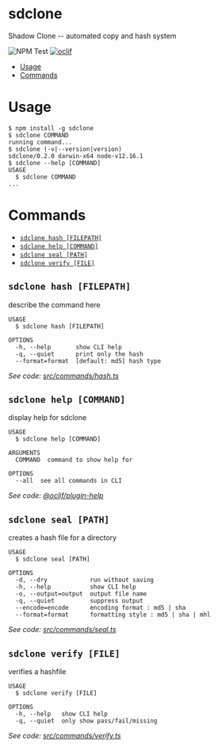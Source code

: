 sdclone
=======

Shadow Clone -- automated copy and hash system

![NPM Test](https://github.com/x43romp/sdclone/workflows/NPM%20Test/badge.svg)
[![oclif](https://img.shields.io/badge/cli-oclif-brightgreen.svg)](https://oclif.io)
<!-- [![Version](https://img.shields.io/npm/v/sdclone.svg)](https://npmjs.org/package/sdclone)
[![Downloads/week](https://img.shields.io/npm/dw/sdclone.svg)](https://npmjs.org/package/sdclone)
[![License](https://img.shields.io/npm/l/sdclone.svg)](https://github.com/x43romp/sdclone/blob/master/package.json) -->

<!-- toc -->
* [Usage](#usage)
* [Commands](#commands)
<!-- tocstop -->
# Usage
<!-- usage -->
```sh-session
$ npm install -g sdclone
$ sdclone COMMAND
running command...
$ sdclone (-v|--version|version)
sdclone/0.2.0 darwin-x64 node-v12.16.1
$ sdclone --help [COMMAND]
USAGE
  $ sdclone COMMAND
...
```
<!-- usagestop -->
# Commands
<!-- commands -->
* [`sdclone hash [FILEPATH]`](#sdclone-hash-filepath)
* [`sdclone help [COMMAND]`](#sdclone-help-command)
* [`sdclone seal [PATH]`](#sdclone-seal-path)
* [`sdclone verify [FILE]`](#sdclone-verify-file)

## `sdclone hash [FILEPATH]`

describe the command here

```
USAGE
  $ sdclone hash [FILEPATH]

OPTIONS
  -h, --help       show CLI help
  -q, --quiet      print only the hash
  --format=format  [default: md5] hash type
```

_See code: [src/commands/hash.ts](https://github.com/x43romp/sdclone/blob/v0.2.0/src/commands/hash.ts)_

## `sdclone help [COMMAND]`

display help for sdclone

```
USAGE
  $ sdclone help [COMMAND]

ARGUMENTS
  COMMAND  command to show help for

OPTIONS
  --all  see all commands in CLI
```

_See code: [@oclif/plugin-help](https://github.com/oclif/plugin-help/blob/v2.2.3/src/commands/help.ts)_

## `sdclone seal [PATH]`

creates a hash file for a directory

```
USAGE
  $ sdclone seal [PATH]

OPTIONS
  -d, --dry            run without saving
  -h, --help           show CLI help
  -o, --output=output  output file name
  -q, --quiet          suppress output
  --encode=encode      encoding format : md5 | sha
  --format=format      formatting style : md5 | sha | mhl
```

_See code: [src/commands/seal.ts](https://github.com/x43romp/sdclone/blob/v0.2.0/src/commands/seal.ts)_

## `sdclone verify [FILE]`

verifies a hashfile

```
USAGE
  $ sdclone verify [FILE]

OPTIONS
  -h, --help   show CLI help
  -q, --quiet  only show pass/fail/missing
```

_See code: [src/commands/verify.ts](https://github.com/x43romp/sdclone/blob/v0.2.0/src/commands/verify.ts)_
<!-- commandsstop -->
